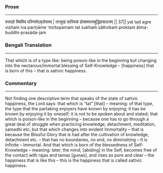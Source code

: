 ### Prose 
 --- 
यत्तदग्रे विषमिव परिणामेऽमृतोपमम् |
तत्सुखं सात्त्विकं प्रोक्तमात्मबुद्धिप्रसादजम् || 37||
yat tad agre viṣham iva pariṇāme ‘mṛitopamam
tat sukhaṁ sāttvikaṁ proktam ātma-buddhi-prasāda-jam

### Bengali Translation 
 --- 
That which is of a type like: being poison-like in the beginning but changing into the nectarous/immortal blessing of Self-Knowledge – [happiness] that is born of this – that is sattvic happiness.

### Commentary 
 --- 
Not finding one descriptive term that speaks of the state of sattvic happiness, the Lord says: that which is “tat” [that] – meaning: of that type, the type that the partaking enjoyers have known by enjoying; it has be known by enjoying it by oneself; it is not to be spoken about and stated; that which is poison-like in the beginning – because one has to go through a great deal of struggle when practicing knowledge, detachment, meditation, samadhi etc; but that which changes into evident Immortality – that is because the Blissful Glory that is had after the cultivation of knowledge, detachment etc. – that has no boundaries, no end, no diminishing – It is Infinite – Immortal. And that which is born of the blessedness of Self-Knowledge – meaning: later, the mind, [abiding] in the Self, becomes free of the contact with rajas and tamas [gunas], and rises as pure and clear – the happiness that is like this – this is the happiness that is called sattvic happiness. 